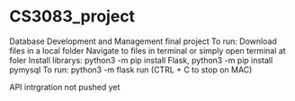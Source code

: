 # CS3083_project
Database Development and Management final project
To run:
  Download files in a local folder 
  Navigate to files in terminal or simply open terminal at foler
  Install librarys: python3 -m pip install Flask, python3 -m pip install pymysql
  To run: python3 -m flask run (CTRL + C to stop on MAC)

  API intrgration not pushed yet
  
  
